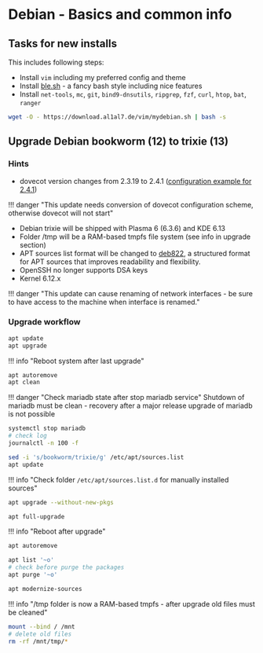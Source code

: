 # Debian - Basics and common info

## Tasks for new installs

This includes following steps:

* Install `vim` including my preferred config and theme
* Install [ble.sh](https://github.com/akinomyoga/ble.sh) - a fancy bash style including nice features
* Install `net-tools`, `mc`, `git`, `bind9-dnsutils`, `ripgrep`, `fzf`, `curl`, `htop`, `bat`, `ranger`

```bash title='Install & Configuration of common packages including a fancy bash'
wget -O - https://download.al1al7.de/vim/mydebian.sh | bash -s
```

## Upgrade Debian bookworm (12) to trixie (13)

### Hints

* dovecot version changes from 2.3.19 to 2.4.1 ([configuration example for 2.4.1](/linux/mailserver))

!!! danger "This update needs conversion of dovecot configuration scheme, otherwise dovecot will not start"

* Debian trixie will be shipped with Plasma 6 (6.3.6) and KDE 6.13
* Folder /tmp will be a RAM-based tmpfs file system (see info in upgrade section)
* APT sources list format will be changed to [deb822](https://wiki.debian.org/Deb822), a structured format for APT sources that improves readability and flexibility.
* OpenSSH no longer supports DSA keys
* Kernel 6.12.x

!!! danger "This update can cause renaming of network interfaces - be sure to have access to the machine when interface is renamed."

### Upgrade workflow

```bash title="Update to latest bookworm release"
apt update
apt upgrade
```

!!! info "Reboot system after last upgrade"

```bash title="Cleanup"
apt autoremove
apt clean
```

!!! danger "Check mariadb state after stop mariadb service"
    Shutdown of mariadb must be clean - recovery after a major release upgrade of mariadb is not possible

```bash title="Stop mariadb [optional]"
systemctl stop mariadb
# check log
journalctl -n 100 -f
```

```bash title="Switch to trixie sources"
sed -i 's/bookworm/trixie/g' /etc/apt/sources.list
apt update
```

!!! info "Check folder `/etc/apt/sources.list.d` for manually installed sources"

```bash title="Minimal upgrade"
apt upgrade --without-new-pkgs
```

```bash title="Full upgrade"
apt full-upgrade
```

!!! info "Reboot after upgrade"

```bash title="Cleanup auto installed packages"
apt autoremove
```

```bash title="Cleanup orphaned and local installed packages"
apt list '~o'
# check before purge the packages
apt purge '~o'
```

```bash title="Modernize apt sources - convert to deb822 format"
apt modernize-sources
```

!!! info "/tmp folder is now a RAM-based tmpfs - after upgrade old files must be cleaned"

```bash title="Bind mount to make old /tmp files visible"
mount --bind / /mnt
# delete old files
rm -rf /mnt/tmp/*
```

